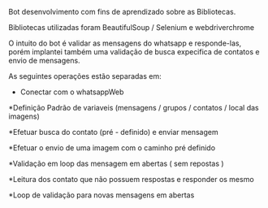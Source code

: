 Bot desenvolvimento com fins de aprendizado sobre as Bibliotecas.


Bibliotecas utilizadas foram BeautifulSoup / Selenium  e webdriverchrome

O intuito do bot é validar as mensagens do whatsapp e responde-las, porém implantei também uma validação de busca expecifica de contatos e envio de mensagens.

As seguintes operações estão separadas em:

* Conectar com o whatsappWeb

*Definição Padrão de variaveis (mensagens /  grupos / contatos / local das imagens)

*Efetuar busca do contato (pré -  definido)  e enviar mensagem

*Efetuar o envio de uma imagem com o caminho pré definido

*Validação em loop das mensagem em abertas ( sem repostas )

*Leitura dos contato que não possuem respostas e responder os mesmo

*Loop de validação para novas mensagens em abertas
